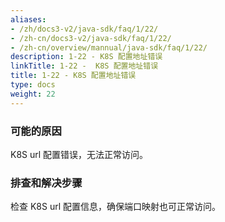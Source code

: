```yaml
---
aliases:
- /zh/docs3-v2/java-sdk/faq/1/22/
- /zh-cn/docs3-v2/java-sdk/faq/1/22/
- /zh-cn/overview/mannual/java-sdk/faq/1/22/
description: 1-22 - K8S 配置地址错误
linkTitle: 1-22 -  K8S 配置地址错误
title: 1-22 - K8S 配置地址错误
type: docs
weight: 22
---
```







### 可能的原因

K8S url 配置错误，无法正常访问。

### 排查和解决步骤

检查 K8S url 配置信息，确保端口映射也可正常访问。

